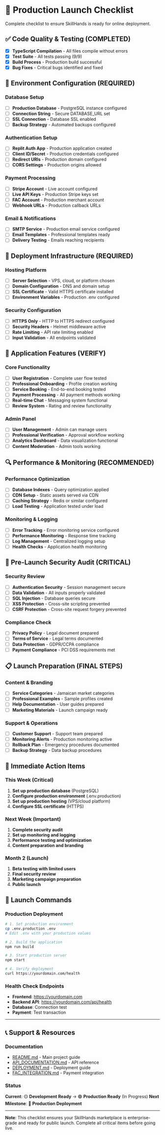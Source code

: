 # 🚀 Production Launch Checklist

Complete checklist to ensure SkillHands is ready for online deployment.

## ✅ **Code Quality & Testing (COMPLETED)**

- [x] **TypeScript Compilation** - All files compile without errors
- [x] **Test Suite** - All tests passing (9/9)
- [x] **Build Process** - Production build successful
- [x] **Bug Fixes** - Critical bugs identified and fixed

## 🔧 **Environment Configuration (REQUIRED)**

### **Database Setup**
- [ ] **Production Database** - PostgreSQL instance configured
- [ ] **Connection String** - Secure DATABASE_URL set
- [ ] **SSL Connection** - Database SSL enabled
- [ ] **Backup Strategy** - Automated backups configured

### **Authentication Setup**
- [ ] **Replit Auth App** - Production application created
- [ ] **Client ID/Secret** - Production credentials configured
- [ ] **Redirect URIs** - Production domain configured
- [ ] **CORS Settings** - Production origins allowed

### **Payment Processing**
- [ ] **Stripe Account** - Live account configured
- [ ] **Live API Keys** - Production Stripe keys set
- [ ] **FAC Account** - Production merchant account
- [ ] **Webhook URLs** - Production callback URLs

### **Email & Notifications**
- [ ] **SMTP Service** - Production email service configured
- [ ] **Email Templates** - Professional templates ready
- [ ] **Delivery Testing** - Emails reaching recipients

## 🚀 **Deployment Infrastructure (REQUIRED)**

### **Hosting Platform**
- [ ] **Server Selection** - VPS, cloud, or platform chosen
- [ ] **Domain Configuration** - DNS and domain setup
- [ ] **SSL Certificate** - Valid HTTPS certificate installed
- [ ] **Environment Variables** - Production .env configured

### **Security Configuration**
- [ ] **HTTPS Only** - HTTP to HTTPS redirect configured
- [ ] **Security Headers** - Helmet middleware active
- [ ] **Rate Limiting** - API rate limiting enabled
- [ ] **Input Validation** - All endpoints validated

## 📱 **Application Features (VERIFY)**

### **Core Functionality**
- [ ] **User Registration** - Complete user flow tested
- [ ] **Professional Onboarding** - Profile creation working
- [ ] **Service Booking** - End-to-end booking tested
- [ ] **Payment Processing** - All payment methods working
- [ ] **Real-time Chat** - Messaging system functional
- [ ] **Review System** - Rating and review functionality

### **Admin Panel**
- [ ] **User Management** - Admin can manage users
- [ ] **Professional Verification** - Approval workflow working
- [ ] **Analytics Dashboard** - Data visualization functional
- [ ] **Content Moderation** - Admin tools working

## 🔍 **Performance & Monitoring (RECOMMENDED)**

### **Performance Optimization**
- [ ] **Database Indexes** - Query optimization applied
- [ ] **CDN Setup** - Static assets served via CDN
- [ ] **Caching Strategy** - Redis or similar configured
- [ ] **Load Testing** - Application tested under load

### **Monitoring & Logging**
- [ ] **Error Tracking** - Error monitoring service configured
- [ ] **Performance Monitoring** - Response time tracking
- [ ] **Log Management** - Centralized logging setup
- [ ] **Health Checks** - Application health monitoring

## 🚨 **Pre-Launch Security Audit (CRITICAL)**

### **Security Review**
- [ ] **Authentication Security** - Session management secure
- [ ] **Data Validation** - All inputs properly validated
- [ ] **SQL Injection** - Database queries secure
- [ ] **XSS Protection** - Cross-site scripting prevented
- [ ] **CSRF Protection** - Cross-site request forgery prevented

### **Compliance Check**
- [ ] **Privacy Policy** - Legal document prepared
- [ ] **Terms of Service** - Legal terms documented
- [ ] **Data Protection** - GDPR/CCPA compliance
- [ ] **Payment Compliance** - PCI DSS requirements met

## 📋 **Launch Preparation (FINAL STEPS)**

### **Content & Branding**
- [ ] **Service Categories** - Jamaican market categories
- [ ] **Professional Examples** - Sample profiles created
- [ ] **Help Documentation** - User guides prepared
- [ ] **Marketing Materials** - Launch campaign ready

### **Support & Operations**
- [ ] **Customer Support** - Support team prepared
- [ ] **Monitoring Alerts** - Production monitoring active
- [ ] **Rollback Plan** - Emergency procedures documented
- [ ] **Backup Strategy** - Data backup procedures

## 🎯 **Immediate Action Items**

### **This Week (Critical)**
1. **Set up production database** (PostgreSQL)
2. **Configure production environment** (.env.production)
3. **Set up production hosting** (VPS/cloud platform)
4. **Configure SSL certificate** (HTTPS)

### **Next Week (Important)**
1. **Complete security audit**
2. **Set up monitoring and logging**
3. **Performance testing and optimization**
4. **Content preparation and branding**

### **Month 2 (Launch)**
1. **Beta testing with limited users**
2. **Final security review**
3. **Marketing campaign preparation**
4. **Public launch**

## 🚀 **Launch Commands**

### **Production Deployment**
```bash
# 1. Set production environment
cp .env.production .env
# Edit .env with your production values

# 2. Build the application
npm run build

# 3. Start production server
npm start

# 4. Verify deployment
curl https://yourdomain.com/health
```

### **Health Check Endpoints**
- **Frontend**: https://yourdomain.com
- **Backend API**: https://yourdomain.com/api/health
- **Database**: Connection test
- **Payment**: Test transaction

---

## 📞 **Support & Resources**

### **Documentation**
- [README.md](./README.md) - Main project guide
- [API_DOCUMENTATION.md](./API_DOCUMENTATION.md) - API reference
- [DEPLOYMENT.md](./DEPLOYMENT.md) - Deployment guide
- [FAC_INTEGRATION.md](./FAC_INTEGRATION.md) - Payment integration

### **Status**
**Current**: 🟡 **Development Ready** → 🟢 **Production Ready** (In Progress)
**Next Milestone**: 🚀 **Production Deployment**

---

**Note**: This checklist ensures your SkillHands marketplace is enterprise-grade and ready for public launch. Complete all critical items before going live.
